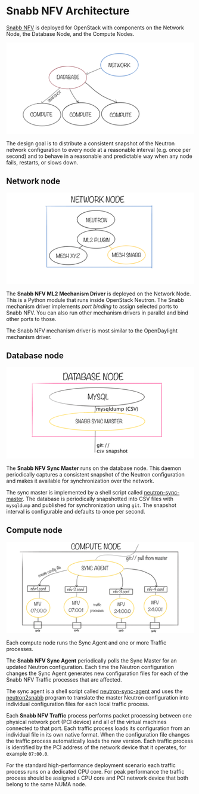 # Snabb NFV Architecture

[Snabb NFV](http://snabb.co/nfv.html) is deployed for OpenStack with
components on the Network Node, the Database Node, and the Compute
Nodes. 

![Snabb NFV: overview](.images/neutron-map.png)

The design goal is to distribute a consistent snapshot of the Neutron
network configuration to every node at a reasonable interval (e.g. once
per second) and to behave in a reasonable and predictable way when any
node fails, restarts, or slows down.

## Network node

![Snabb NFV: network node](.images/network-node.png)

The **Snabb NFV ML2 Mechanism Driver** is deployed on the Network
Node. This is a Python module that runs inside OpenStack Neutron. The
Snabb mechanism driver implements *port binding* to assign selected ports
to Snabb NFV. You can also run other mechanism drivers in parallel and
bind other ports to those.

The Snabb NFV mechanism driver is most similar to the OpenDaylight
mechanism driver.

## Database node

![Snabb NFV: database node](.images/database-node.png)

The **Snabb NFV Sync Master** runs on the database node. This daemon
periodically captures a consistent snapshot of the Neutron configuration
and makes it available for synchronization over the network.

The sync master is implemented by a shell script called
[neutron-sync-master](https://github.com/SnabbCo/snabbswitch/tree/master/src/program/snabbnfv/neutron_sync_master).
The database is periodically snapshotted into CSV files with `mysqldump`
and published for synchronization using `git`. The snapshot interval is
configurable and defaults to once per second.

## Compute node

![Snabb NFV: compute node](.images/compute-node.png)

Each compute node runs the Sync Agent and one or more Traffic processes.

The **Snabb NFV Sync Agent** periodically polls the Sync Master for an
updated Neutron configuration. Each time the Neutron configuration
changes the Sync Agent generates new configuration files for each of the
Snabb NFV Traffic processes that are affected.

The sync agent is a shell script called
[neutron-sync-agent](https://github.com/SnabbCo/snabbswitch/tree/master/src/program/snabbnfv/neutron_sync_agent)
and uses the
[neutron2snabb](https://github.com/SnabbCo/snabbswitch/tree/master/src/program/snabbnfv/neutron2snabb)
program to translate the master Neutron configuration into individual
configuration files for each local traffic process.

Each **Snabb NFV Traffic** process performs packet processing between one
physical network port (PCI device) and all of the virtual machines
connected to that port. Each traffic process loads its configuration from
an individual file in its own native format. When the configuration file
changes the traffic process automatically loads the new version. Each
traffic process is identified by the PCI address of the network device
that it operates, for example `07:00.0`.

For the standard high-performance deployment scenario each traffic
process runs on a dedicated CPU core. For peak performance the traffic
process should be assigned a CPU core and PCI network device that both
belong to the same NUMA node.
